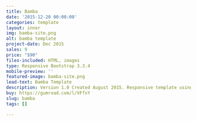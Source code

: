```yaml
---
title: Bamba
date: '2015-12-20 00:00:00'
categories: template
layout: inner
img: bamba-site.png
alt: bamba template
project-date: Dec 2015
sales: 9
price: "$90"
files-included: HTML, images
type: Responsive Bootstrap 3.3.4
mobile-preview: ''
featured-image: bamba-site.png
lead-text: Bamba Template
description: Version 1.0 Created August 2015. Responsive template using Bootstrap.
buy: https://gumroad.com/l/VFfxY
slug: bamba
tags: []

---
```

